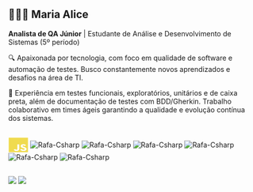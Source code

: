 <div>
  <h2 >👩🏽‍💻 Maria Alice</h2>
  <p ><strong>Analista de QA Júnior</strong> | Estudante de Análise e Desenvolvimento de Sistemas (5º período)</p>
  <p>🔍 Apaixonada por tecnologia, com foco em qualidade de software e automação de testes. Busco constantemente novos aprendizados e desafios na área de TI.</p>
  <p>💼 Experiência em testes funcionais, exploratórios, unitários e de caixa preta, além de documentação de testes com BDD/Gherkin. Trabalho colaborativo em times ágeis garantindo a qualidade e evolução contínua dos sistemas.</p>
</div>

<div style="display: inline_block"><br>
  <img align="center" alt="Rafa-Js" height="30" width="40" src="https://raw.githubusercontent.com/devicons/devicon/master/icons/javascript/javascript-plain.svg">
  <img align="center" alt="Rafa-Csharp" height="30" width="40" src="https://www.svgrepo.com/show/353630/cypress.svg" >
  <img align="center" alt="Rafa-Csharp" height="30" width="40" src="https://cdn.jsdelivr.net/gh/devicons/devicon@latest/icons/git/git-original.svg" >
  <img align="center" alt="Rafa-Csharp" height="30" width="40" src="https://cdn.jsdelivr.net/gh/devicons/devicon@latest/icons/mysql/mysql-original.svg" >
  <img align="center" alt="Rafa-Csharp" height="30" width="40" src="https://cdn.jsdelivr.net/gh/devicons/devicon@latest/icons/html5/html5-original.svg" >
  <img align="center" alt="Rafa-Csharp" height="30" width="40" src="https://cdn.jsdelivr.net/gh/devicons/devicon@latest/icons/css3/css3-original.svg" >
  <img align="center" alt="Rafa-Csharp" height="30" width="40" src="https://cdn.jsdelivr.net/gh/devicons/devicon@latest/icons/postman/postman-original.svg" >
 
</div>
  
  ##
 
<div> 
  

 
  <a href = "mariaalice15.rj@gmail.com"><img src="https://img.shields.io/badge/-Gmail-%23333?style=for-the-badge&logo=gmail&logoColor=white" target="_blank"></a>
  <a href="https://www.linkedin.com/in/maria-alice-nascimento-318b77270/" target="_blank"><img src="https://img.shields.io/badge/-LinkedIn-%230077B5?style=for-the-badge&logo=linkedin&logoColor=white" target="_blank"></a> 
  
</div>

<!---
mariaalicefn/mariaalicefn is a ✨ special ✨ repository because its `README.md` (this file) appears on your GitHub profile.
You can click the Preview link to take a look at your changes.
--->
